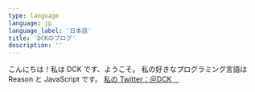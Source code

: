 ```yaml
---
type: language
language: jp
language_label: '日本語'
title: 'DCKのブログ'
description: ''
---
```


こんにちは！私は DCK です、ようこそ。
私の好きなプログラミング言語は Reason と JavaScript です。
[私の Twitter：＠DCK＿](https://twitter.com/DCK__)
